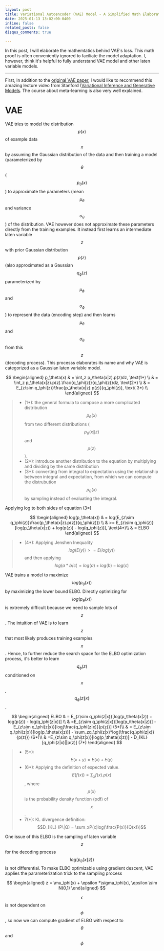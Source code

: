 ```yaml
---
layout: post
title: Variational Autoencoder (VAE) Model - A Simplified Math Elaboration for VAE's Loss  
date: 2025-01-13 13:02:00-0400
inline: false
related_posts: false
disqus_comments: true

---
```


In this post, I will elaborate the mathemtatics behind VAE's loss. This math proof is often conveniently ignored to faciliate the model adaptation. I, however, think it's helpful to fully understand VAE model and other laten variable models.

---
First, In addition to the [original VAE paper](https://arxiv.org/pdf/1312.6114), I would like to recommend this amazing lecture video from Stanford ([Variational Inference and Generative Models](https://www.youtube.com/watch?v=iL1c1KmYPM0&list=PLoROMvodv4rNjRoawgt72BBNwL2V7doGI&index=11). The course about meta-learning is also very well explained.

# VAE

VAE tries to model the distribution $$p(x)$$ of example data $$x$$ by assuming the Gaussian distribution of the data and then training a model (parameterized by $$\theta$$ ($$p_\theta(x)$$) to approximate the parameters (mean $$\mu_\theta$$  and variance $$\sigma_\theta$$) of the distribution. VAE however does not approximate these parameters directly from the training examples. It instead first learns an intermediate laten variable $$z$$ with prior Gaussian distribution $$p(z)$$ (also approximated as a Gaussian $$q_\phi(z)$$ parameterized by $$\mu_\phi$$ and $$\sigma_\phi$$) to represent the data (encoding step) and then learns $$\mu_\theta$$ and $$\sigma_\theta$$ from this $$z$$  (decoding process). This processs elaborates its name and why VAE is categorized as a Gaussian laten variable model.

$$
\begin{aligned}
  p_\theta(x) & = \int_z p_\theta(x|z).p(z)dz, \text(1*) \\
	 & = \int_z p_\theta(x|z).p(z).\frac{q_\phi(z)}{q_\phi(z)}dz, \text(2*) \\ 
	 & = E_{z\sim q_\phi(z)}\frac{p_\theta(x|z).p(z)}{q_\phi(z)}, \text( 3*) \\ 
 \end{aligned}
$$

>  * (1*): the general formula to compose a more complicated distribution $$p_\theta(x)$$ from two different distributions ($$p_\theta(x\|z)$$ and $$p(z)$$). 
>  * (2*): introduce another distribution to the equation by multiplying and dividing by the same distribution
>  * (3*): converting from integral to expectation using the relationship between integral and expectation, from which we can compute the distrubution $$p_\theta(x)$$ by sampling instead of evaluating the integral.

Applying log to both sides of equation (3*)

$$
\begin{aligned}
log(p_\theta(x)) & = log(E_{z\sim q_\phi(z)}\frac{p_\theta(x|z).p(z)}{q_\phi(z)}) \\
&    >= E_{z\sim q_\phi(z)}[log(p_\theta(x|z)) + log(p(z)) - log(q_\phi(z))], \text(4*)\\
& = ELBO
\end{aligned}
$$

> * (4*): Applying Jenshen Inequality $$log(E(y)) >= E(log(y))$$ and then applying $$log(a*b/c) = log(a)+ log(b) - log(c)$$
 
VAE trains a model to maximize $$log(p_\theta(x))$$ by maximizing the lower bound ELBO. Directly optimizing for $$log(p_\theta(x))$$ is extremely difficult because we need to sample lots of $$z$$. The intuition of VAE is to learn $$z$$ that most likely produces training examples $$x$$. Hence, to further reduce the search space for the ELBO optimization process, it's better to learn $$q_\phi(z)$$ conditioned on $$x$$, $$q_\phi(z\|x)$$. 

$$
 \begin{aligned}
 ELBO & =  E_{z\sim q_\phi(z|x)}[log(p_\theta(x|z)) + log(p(z)) - log(q_\phi(z|x))] \\
 & =E_{z\sim q_\phi(z|x)}[log(p_\theta(x|z))] - E_{z\sim q_\phi(z|x)}[log(\frac{q_\phi(z|x)}{p(z)}] (5*)\\ 
 & = E_{z\sim q_\phi(z|x)}[log(p_\theta(x|z))] - \sum_zq_\phi(z|x)*log(\frac{q_\phi(z|x)}{p(z)}) (6*)\\
 & =E_{z\sim q_\phi(z|x)}[log(p_\theta(x|z))] - D_{KL}[q_\phi(z|x)||p(z)] (7*)
 \end{aligned}
 $$
 
 > * (5*): $$E(x+y) = E(x) + E(y)$$
 > * (6*): Applying the definition of expected value. $$E(f(x)) = \sum_xf(x).p(x)$$, where $$p(x)$$ is the probability density function (pdf) of $$x$$.
 > * 7(*): KL divergence definition: $$D_{KL} (P\|Q) = \sum_xP(x)log(\frac{P(x)}{Q(x)})$$
 
One issue of this ELBO is the sampling of laten variable $$z$$ for the decoding process $$log(p_\theta(x\|z))$$ is not differential. To make ELBO optimizable using gradient descent, VAE applies the parameterization trick to the sampling process

$$
\begin{aligned}
z = \mu_\phi(x) + \epsilon *\sigma_\phi(x), \epsilon \sim N(0,1)
\end{aligned}
$$
 
$$\epsilon$$ is not dependent on $$\phi$$, so now we can compute gradient of ELBO with respect to $$\theta$$ and $$\phi$$ 


